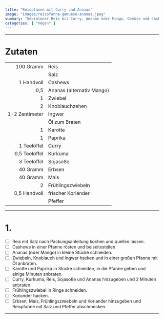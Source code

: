 ```yaml
---
title: "Reispfanne mit Curry und Ananas"
image: "images/reispfanne-gemuese-ananas.jpeg"
summary: "Gebratener Reis mit Curry, Ananas oder Mango, Gemüse und Cashews"
categories: [ "Vegan" ]
---
```


---

# Zutaten

|                |                           |
|---------------:|:--------------------------|
|      100 Gramm | Reis                      |
|                | Salz                      |
|     1 Handvoll | Cashews                   |
|            0,5 | Ananas (alternativ Mango) |
|              1 | Zwiebel                   |
|              2 | Knoblauchzehen            |
| 1-2 Zentimeter | Ingwer                    |
|                | Öl zum Braten             |
|              1 | Karotte                   |
|              1 | Paprika                   |
|    1 Teelöffel | Curry                     |
|  0,5 Teelöffel | Kurkuma                   |
|    3 Teelöffel | Sojasoße                  |
|       40 Gramm | Erbsen                    |
|       40 Gramm | Mais                      |
|              2 | Frühlingszwiebeln         |
|   0,5 Handvoll | frischer Koriander        |
|                | Pfeffer                   |

---

# 1.

- [ ] Reis mit Salz nach Packungsanleitung kochen und quellen lassen.
- [ ] Cashews in einer Pfanne rösten und beiseitestellen.
- [ ] Ananas (oder Mango) in kleine Stücke schneiden.
- [ ] Zwiebeln, Knoblauch und Ingwer hacken und in einer großen Pfanne mit Öl anbraten.
- [ ] Karotte und Paprika in Stücke schneiden, in die Pfanne geben und einige Minuten anbraten.
- [ ] Curry, Kurkuma, Reis, Sojasoße und Ananas hinzugeben und 2 Minuten anbraten.
- [ ] Frühlingszwiebel in Ringe schneiden.
- [ ] Koriander hacken.
- [ ] Erbsen, Mais, Frühlingszwiebeln und Koriander hinzugeben und Reispfanne mit Salz und Pfeffer abschmecken.

---

